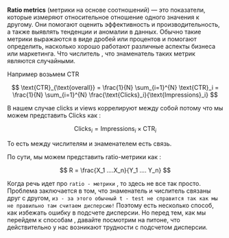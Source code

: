 **Ratio metrics** (метрики на основе соотношений) — это показатели, которые измеряют относительное отношение одного значения к другому. Они помогают оценить эффективность и производительность, а также выявлять тенденции и аномалии в данных. Обычно такие метрики выражаются в виде дробей или процентов и помогают определить, насколько хорошо работают различные аспекты бизнеса или маркетинга. Что числитель , что знаменатель таких метрик являются случайными. 

Например возьмем CTR

$$
\text{CTR}_{\text{overall}} = \frac{1}{N} \sum_{i=1}^{N} \text{CTR}_i = \frac{1}{N} \sum_{i=1}^{N} \frac{\text{Clicks}_i}{\text{Impressions}_i}
$$

В нашем случае clicks и views коррелируют между собой потому что мы можем представить Clicks как : 

$$
\text{Clicks}_i = \text{Impressions}_i \times \text{CTR}_i
$$

То есть между числителям и знаменателем есть связь.  

По сути, мы можем представить ratio-метрики как : 

$$
	R = \frac{X_1 ....X_n}{Y_1 .... Y_n}
$$

Когда речь идет про `ratio - метрики` , то здесь не все так просто. Проблема заключается в том, что знаменатель и числитель связаны друг с другом, `из - за этого обычный t - test не справится так как мы не правильно там считаем дисперсию!` Поэтому есть несколько способ, как избежать ошибку в подсчете дисперсии.  Но перед тем, как мы перейдем к способам , давайте посмотрим на питоне, что действительно у нас возникают трудности с подсчетом дисперсии. 
